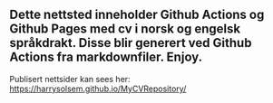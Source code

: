 ## Dette nettsted inneholder Github Actions og Github Pages med cv i norsk og engelsk språkdrakt. Disse blir generert ved Github Actions fra markdownfiler. Enjoy.


Publisert nettsider kan sees her: https://harrysolsem.github.io/MyCVRepository/
